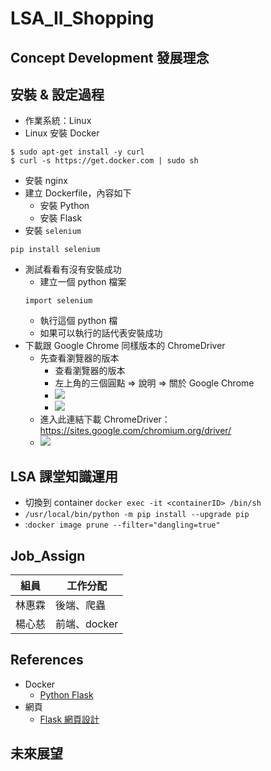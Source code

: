 # LSA_II_Shopping

## Concept Development 發展理念

## 安裝 & 設定過程
* 作業系統：Linux
* Linux 安裝 Docker
```terminal=
$ sudo apt-get install -y curl
$ curl -s https://get.docker.com | sudo sh 
```
* 安裝 nginx
* 建立 Dockerfile，內容如下
    * 安裝 Python
    * 安裝 Flask
* 安裝 `selenium`
```bash=
pip install selenium
```
* 測試看看有沒有安裝成功
    * 建立一個 python 檔案
    ```bash=
    import selenium
    ```
    * 執行這個 python 檔
    * 如果可以執行的話代表安裝成功
* 下載跟 Google Chrome 同樣版本的 ChromeDriver
    * 先查看瀏覽器的版本
        * 查看瀏覽器的版本
        * 左上角的三個圓點 => 說明 => 關於 Google Chrome
        * ![](https://i.imgur.com/ZgGJlbt.png)
        * ![](https://i.imgur.com/4dc1LRr.png)
    * 進入此連結下載 ChromeDriver：https://sites.google.com/chromium.org/driver/
    * ![](https://i.imgur.com/34eXpKM.png)


## LSA 課堂知識運用
* 切換到 container
`docker exec -it <containerID> /bin/sh`
* `/usr/local/bin/python -m pip install --upgrade pip`
* <none>:`docker image prune --filter="dangling=true"`

## Job_Assign

| 組員 | 工作分配 |
| -------- | -------- | 
| 林惠霖 | 後端、爬蟲 | 
| 楊心慈 | 前端、docker |

## References
* Docker
    * [Python Flask](https://chentsungyu.github.io/2020/04/26/DevOps/Docker/[DevOps]%20Docker%E5%8C%96%E4%BD%A0%E7%9A%84Python%20Flask%20APP%20%E4%B8%A6%E4%B8%8A%E5%82%B3%E8%87%B3Docker%20Hub/)
* 網頁
    * [Flask 網頁設計](https://ithelp.ithome.com.tw/articles/10258223?sc=pt)

## 未來展望